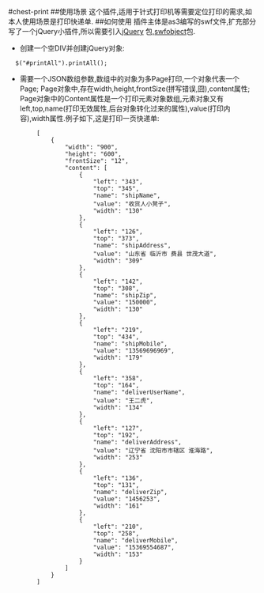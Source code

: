 #chest-print
##使用场景
这个插件,适用于针式打印机等需要定位打印的需求,如本人使用场景是打印快递单.
##如何使用
插件主体是as3编写的swf文件,扩充部分写了一个jQuery小插件,所以需要引入[jQuery][] 包,[swfobject][]包.  

- 创建一个空DIV并创建jQuery对象:
```
  $("#printAll").printAll();
```
- 需要一个JSON数组参数,数组中的对象为多Page打印,一个对象代表一个Page;
Page对象中,存在width,height,frontSize(拼写错误,囧),content属性;
Page对象中的Content属性是一个打印元素对象数组,元素对象又有left,top,name(打印无效属性,后台对象转化过来的属性),value(打印内容),width属性.例子如下,这是打印一页快递单:
```
        [
            {
                "width": "900",
                "height": "600",
                "frontSize": "12",
                "content": [
                    {
                        "left": "343",
                        "top": "345",
                        "name": "shipName",
                        "value": "收货人小凳子",
                        "width": "130"
                    },
                    {
                        "left": "126",
                        "top": "373",
                        "name": "shipAddress",
                        "value": "山东省 临沂市 费县 世茂大道",
                        "width": "309"
                    },
                    {
                        "left": "142",
                        "top": "308",
                        "name": "shipZip",
                        "value": "150000",
                        "width": "130"
                    },
                    {
                        "left": "219",
                        "top": "434",
                        "name": "shipMobile",
                        "value": "13569696969",
                        "width": "179"
                    },
                    {
                        "left": "358",
                        "top": "164",
                        "name": "deliverUserName",
                        "value": "王二虎",
                        "width": "134"
                    },
                    {
                        "left": "127",
                        "top": "192",
                        "name": "deliverAddress",
                        "value": "辽宁省 沈阳市市辖区 淮海路",
                        "width": "253"
                    },
                    {
                        "left": "136",
                        "top": "131",
                        "name": "deliverZip",
                        "value": "1456253",
                        "width": "161"
                    },
                    {
                        "left": "210",
                        "top": "258",
                        "name": "deliverMobile",
                        "value": "15369554687",
                        "width": "153"
                    }
                ]
            }
        ]
``` 
   [jQuery]: http://jquery.com/
   [swfobject]: http://jquery.thewikies.com/swfobject/
